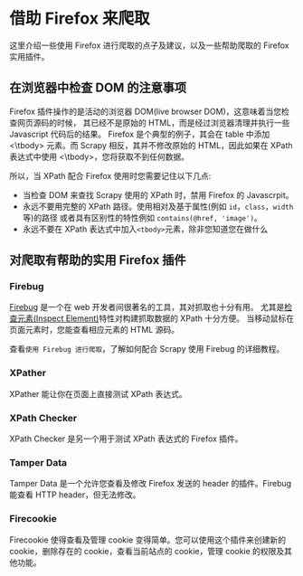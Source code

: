 # 借助 Firefox 来爬取

这里介绍一些使用 Firefox 进行爬取的点子及建议，以及一些帮助爬取的 Firefox 实用插件。

## 在浏览器中检查 DOM 的注意事项

Firefox 插件操作的是活动的浏览器 DOM(live browser DOM)，这意味着当您检查网页源码的时候， 其已经不是原始的 HTML，而是经过浏览器清理并执行一些 Javascript 代码后的结果。 Firefox 是个典型的例子，其会在 table 中添加 <\tbody> 元素。而 Scrapy 相反，其并不修改原始的 HTML，因此如果在 XPath 表达式中使用 <\tbody>，您将获取不到任何数据。

所以，当 XPath 配合 Firefox 使用时您需要记住以下几点:

- 当检查 DOM 来查找 Scrapy 使用的 XPath 时，禁用 Firefox 的 Javascrpit。
- 永远不要用完整的 XPath 路径。使用相对及基于属性(例如 `id`，`class`，`width` 等)的路径 或者具有区别性的特性例如 `contains(@href, 'image')`。
- 永远不要在 XPath 表达式中加入`<tbody>`元素，除非您知道您在做什么

## 对爬取有帮助的实用 Firefox 插件

### Firebug

[Firebug](http://getfirebug.com/) 是一个在 web 开发者间很著名的工具，其对抓取也十分有用。 尤其是[检查元素(Inspect Element)](http://www.youtube.com/watch?v=-pT_pDe54aA)特性对构建抓取数据的 XPath 十分方便。 当移动鼠标在页面元素时，您能查看相应元素的 HTML 源码。

查看`使用 Firebug 进行爬取`，了解如何配合 Scrapy 使用 Firebug 的详细教程。

### XPather

XPather 能让你在页面上直接测试 XPath 表达式。

### XPath Checker

XPath Checker 是另一个用于测试 XPath 表达式的 Firefox 插件。

### Tamper Data

Tamper Data 是一个允许您查看及修改 Firefox 发送的 header 的插件。Firebug 能查看 HTTP header，但无法修改。

### Firecookie

Firecookie 使得查看及管理 cookie 变得简单。您可以使用这个插件来创建新的 cookie，删除存在的 cookie，查看当前站点的 cookie，管理 cookie 的权限及其他功能。
